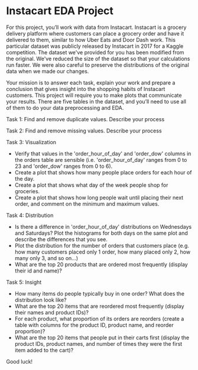 # Instacart EDA Project

For this project, you’ll work with data from Instacart. Instacart is a grocery delivery platform where customers can place a grocery order and have it delivered to them, similar to how Uber Eats and Door Dash work. This particular dataset was publicly released by Instacart in 2017 for a Kaggle competition. The dataset we've provided for you has been modified from the original. We've reduced the size of the dataset so that your calculations run faster. We were also careful to preserve the distributions of the original data when we made our changes.

Your mission is to answer each task, explain your work and prepare a conclusion that gives insight into the shopping habits of Instacart customers. This project will require you to make plots that communicate your results. There are five tables in the dataset, and you’ll need to use all of them to do your data preprocessing and EDA. 

Task 1: Find and remove duplicate values. Describe your process

Task 2: Find and remove missing values. Describe your process

Task 3: Visualization
 - Verify that values in the 'order_hour_of_day' and 'order_dow' columns in the orders table are sensible (i.e. 'order_hour_of_day' ranges from 0 to 23 and 'order_dow' ranges from 0 to 6).
 - Create a plot that shows how many people place orders for each hour of the day.
 - Create a plot that shows what day of the week people shop for groceries.
 - Create a plot that shows how long people wait until placing their next order, and comment on the minimum and maximum values.

Task 4: Distribution
 - Is there a difference in 'order_hour_of_day' distributions on Wednesdays and Saturdays? Plot the histograms for both days on the same plot and describe the differences that you see.
 - Plot the distribution for the number of orders that customers place (e.g. how many customers placed only 1 order, how many placed only 2, how many only 3, and so on…)
 - What are the top 20 products that are ordered most frequently (display their id and name)?

Task 5: Insight
 - How many items do people typically buy in one order? What does the distribution look like?
 - What are the top 20 items that are reordered most frequently (display their names and product IDs)?
 - For each product, what proportion of its orders are reorders (create a table with columns for the product ID, product name, and reorder proportion)?
 - What are the top 20 items that people put in their carts first (display the product IDs, product names, and number of times they were the first item added to the cart)?

Good luck!
